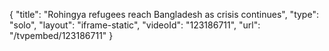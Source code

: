 {
    "title": "Rohingya refugees reach Bangladesh as crisis continues",
    "type": "solo",
    "layout": "iframe-static",
    "videoId": "123186711",
    "url": "\/tvpembed\/123186711"
}